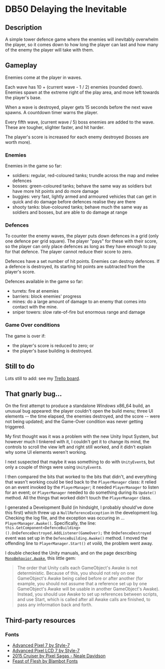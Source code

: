 # DB50 Delaying the Inevitable

## Description
A simple tower defence game where the enemies will inevitably overwhelm the player, so it comes down to how long the player can last and how many of the enemy the player will take with them.

## Gameplay
Enemies come at the player in waves. 

Each wave has 10 + (current wave - 1 / 2) enemies (rounded down). Enemies spawn at the extreme right of the play area, and move left towards the player's base.

When a wave is destroyed, player gets 15 seconds before the next wave spawns. A countdown timer warns the player.

Every fifth wave, (current wave / 5) boss enemies are added to the wave. These are tougher, slighter faster, and hit harder.

The player's score is increased for each enemy destroyed (bosses are worth more).

### Enemies
Enemies in the game so far:
* soldiers: regular, red-coloured tanks; trundle across the map and melee defences
* bosses: green-coloured tanks; behave the same way as soldiers but have more hit points and do more damage
* buggies: very fast, lightly armed and armoured vehicles that can get in quick and do damage before defences realise they are there
* shooty tanks: blue-coloured tanks; behave much the same way as soldiers and bosses, but are able to do damage at range

### Defences
To counter the enemy waves, the player puts down defences in a grid (only one defence per grid square). The player "pays" for these with their score, so the player can only place defences as long as they have enough to pay for that defence. The player cannot reduce their score to zero.

Defences have a set number of hit points. Enemies can destroy defences. If a defence is destroyed, its starting hit points are subtracted from the player's score.

Defences available in the game so far:
* turrets: fire at enemies
* barriers: block enemies' progress
* mines: do a large amount of damage to an enemy that comes into contact with the mine.
* sniper towers: slow rate-of-fire but enormous range and damage

### Game Over conditions
The game is over if:
* the player's score is reduced to zero; or
* the player's base building is destroyed.

## Still to do
Lots still to add: see my [Trello board](https://trello.com/invite/b/A681FngS/5f6da1b5dd085fcfb7f6cc2fc51db95b/ld50-delaying-the-inevitable).

## That gnarly bug...
On the first attempt to produce a standalone *Windows* x86_64 build, an unusual bug appeared: the player couldn't open the build menu; three UI elements -- the time elapsed, the enemies destroyed, and the score -- were not being updated; and the Game-Over condition was never getting triggered.

My first thought was it was a problem with the new Unity Input System, but however much I tinkered with it, I couldn't get it to change its mind, the controls to scroll the view left and right still worked, and it didn't explain why some UI elements weren't working.

I next suspected that maybe it was something to do with `UnityEvent`s, but only a couple of things were using `UnityEvent`s.

I then compared the bits that worked to the bits that didn't, and everything that wasn't working could be tied back to the `PlayerManager` class: it relied on an event invoked by the `PlayerManager`; it needed `PlayerManager` to listen for an event; or `PlayerManager` needed to do something during its `Update()` method. All the things that worked didn't touch the `PlayerManager` class.

I generated a Development Build (in hindsight, I probably should've done this first) which threw up a `NullReferenceException` in the development log. Checking the log file, and the exception was occuring in ... `PlayerManager.Awake()`. Specifically, the line: `this.GetComponent<DefenceBuilding>().OnDefenceDestroyed.AddListener(GameOver);` the `OnDefenceDestroyed` event was set up in the `DefenceBuilding.Awake()` method. I moved the offending line to `PlayerManager.Start()` *et voilá*, the problem went away.

I double checked the Unity manuals, and on the page describing [`MonoBehavior.Awake`](https://docs.unity3d.com/ScriptReference/MonoBehaviour.Awake.html), this little gem:

>The order that Unity calls each GameObject's Awake is not deterministic. Because of this, you should not rely on one GameObject's Awake being called before or after another (for example, you should not assume that a reference set up by one GameObject's Awake will be usable in another GameObject's Awake). Instead, you should use Awake to set up references between scripts, and use Start, which is called after all Awake calls are finished, to pass any information back and forth.

## Third-party resources
### Fonts
* [Advanced Pixel 7 by Style-7](https://www.1001freefonts.com/advanced-pixel-7.font)
* [Advanced Pixel LCD 7 by Style-7](https://www.1001freefonts.com/advanced-pixel-lcd-7.font)
* [2015 Cruiser by Pixel Sagas - Neale Davidson](https://www.1001freefonts.com/2015-cruiser.font)
* [Feast of Flesh by Blambot Fonts](https://www.1001freefonts.com/feast-of-flesh.font)
